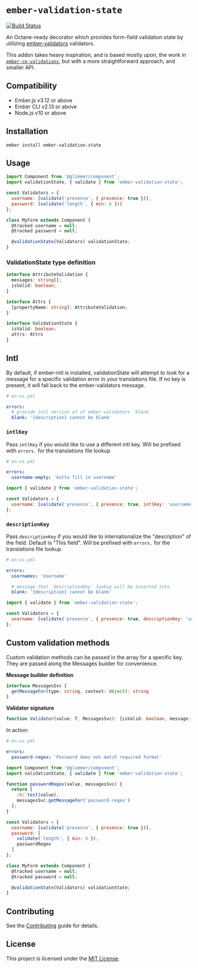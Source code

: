 # `ember-validation-state`

[![Build Status](https://travis-ci.org/chrismllr/ember-validation-state.svg?branch=master)](https://travis-ci.org/chrismllr/ember-validation-state)

An Octane-ready decorator which provides form-field validation state by utilizing [ember-validators](https://github.com/offirgolan/ember-validators) validators.

This addon takes heavy inspiration, and is based mostly upon, the work in [`ember-cp-validations`](https://github.com/offirgolan/ember-cp-validations), but with a more straightforward approach, and smaller API.


## Compatibility

* Ember.js v3.12 or above
* Ember CLI v2.13 or above
* Node.js v10 or above


## Installation

```
ember install ember-validation-state
```


## Usage

```js
import Component from '@glimmer/component';
import validationState, { validate } from 'ember-validation-state';

const Validators = {
  username: [validate('presence', { presence: true })],
  password: [validate('length', { min: 6 })]
};

class MyForm extends Component {
  @tracked username = null;
  @tracked password = null;

  @validationState(Validators) validationState;
}
```

### ValidationState type definition

```ts
interface AttributeValidation {
  messages: string[];
  isValid: boolean;
}

interface Attrs {
  [propertyName: string]: AttributeValidation;
}

interface ValidationState {
  isValid: boolean;
  attrs: Attrs
}
```

## Intl

By default, if ember-intl is installed, validationState will attempt to look for a message for a specific validation error in your translations file. If no key is present, it will fall back to the ember-validators message.

```yaml
# en-us.yml

errors:
  # provide intl version of of ember-validators `blank`
  blank: '{description} cannot be blank'
```

### `intlKey`
Pass `intlKey` if you would like to use a different intl key. Will be prefixed with `errors.` for the translations file lookup

```yaml
# en-us.yml

errors:
  username-empty: 'Gotta fill in username'
```

```js
import { validate } from 'ember-validation-state';

const Validators = {
  username: [validate('presence', { presence: true, intlKey: 'username-empty' })]
};
```

### `descriptionKey`
Pass `descriptionKey` if you would like to internationalize the "description" of the field. Default is "This field". Will be prefixed with `errors.` for the translations file lookup

```yaml
# en-us.yml

errors:
  usernames: 'Username'

  # message that `descriptionKey` lookup will be inserted into
  blank: '{description} cannot be blank'
```

```js
import { validate } from 'ember-validation-state';

const Validators = {
  username: [validate('presence', { presence: true, descriptionKey: 'usernames' })]
};
```


## Custom validation methods

Custom validation methods can be passed in the array for a specific key. They are passed along the Messages builder for convenience.

**Message builder definition**
```ts
interface MessagesSvc {
  getMessageFor(type: string, context: Object): string
}
```

**Validator signature**
```ts
function Validator(value: T, MessagesSvc): [isValid: boolean, message: string]
```

In action:

```yaml
# en-us.yml

errors:
  password-regex: 'Password does not match required format'
```

```js
import Component from '@glimmer/component';
import validationState, { validate } from 'ember-validation-state';

function passwordRegex(value, messagesSvc) {
  return [
    /W/.test(value),
    messagesSvc.getMessageFor('password-regex')
  ];
}

const Validators = {
  username: [validate('presence', { presence: true })],
  password: [
    validate('length', { min: 6 }),
    passwordRegex
  ]
};

class MyForm extends Component {
  @tracked username = null;
  @tracked password = null;

  @validationState(Validators) validationState;
}
```

## Contributing

See the [Contributing](CONTRIBUTING.md) guide for details.


## License

This project is licensed under the [MIT License](LICENSE.md).
